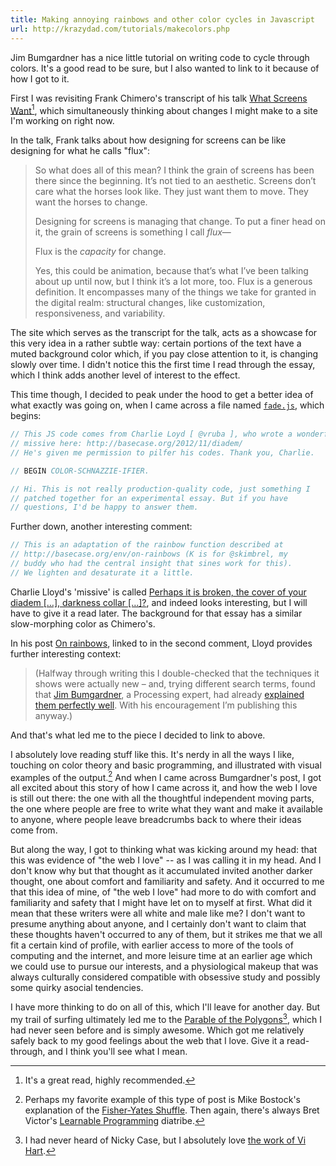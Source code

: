 ```yaml
---
title: Making annoying rainbows and other color cycles in Javascript
url: http://krazydad.com/tutorials/makecolors.php
---
```


Jim Bumgardner has a nice little tutorial on writing code to cycle through colors. It's a good read to be sure, but I also wanted to link to it because of how I got to it.

First I was revisiting Frank Chimero's transcript of his talk [What Screens Want](http://frankchimero.com/talks/what-screens-want/transcript/)[^whatscreenswant], which simultaneously thinking about changes I might make to a site I'm working on right now.

In the talk, Frank talks about how designing for screens can be like designing for what he calls "flux":

> So what does all of this mean? I think the grain of screens has been there since the beginning. It’s not tied to an aesthetic. Screens don’t care what the horses look like. They just want them to move. They want the horses to change.
>
> Designing for screens is managing that change. To put a finer head on it, the grain of screens is something I call *flux*—
>
> Flux is the *capacity* for change.
>
> Yes, this could be animation, because that’s what I’ve been talking about up until now, but I think it’s a lot more, too. Flux is a generous definition. It encompasses many of the things we take for granted in the digital realm: structural changes, like customization, responsiveness, and variability.

The site which serves as the transcript for the talk, acts as a showcase for this very idea in a rather subtle way: certain portions of the text have a muted background color which, if you pay close attention to it, is changing slowly over time. I didn't notice this the first time I read through the essay, which I think adds another level of interest to the effect.

This time though, I decided to peak under the hood to get a better idea of what exactly was going on, when I came across a file named [`fade.js`](http://frankchimero.com/talks/what-screens-want/transcript/fade.js), which begins:

```js
// This JS code comes from Charlie Loyd [ @vruba ], who wrote a wonderful little
// missive here: http://basecase.org/2012/11/diadem/
// He's given me permission to pilfer his codes. Thank you, Charlie.

// BEGIN COLOR-SCHNAZZIE-IFIER.

// Hi. This is not really production-quality code, just something I
// patched together for an experimental essay. But if you have
// questions, I'd be happy to answer them.
```

Further down, another interesting comment:

```js
// This is an adaptation of the rainbow function described at
// http://basecase.org/env/on-rainbows (K is for @skimbrel, my
// buddy who had the central insight that sines work for this).
// We lighten and desaturate it a little.
```

Charlie Lloyd's 'missive' is called [Perhaps it is broken, the cover of your diadem […], darkness collar […]?](http://basecase.org/2012/11/diadem/), and indeed looks interesting, but I will have to give it a read later. The background for that essay has a similar slow-morphing color as Chimero's.

In his post [On rainbows](http://basecase.org/env/on-rainbows), linked to in the second comment, Lloyd provides further interesting context:

> (Halfway through writing this I double-checked that the techniques it shows were actually new – and, trying different search terms, found that [Jim Bumgardner](https://twitter.com/#!/jbum), a Processing expert, had already [explained them perfectly well](http://www.krazydad.com/makecolors.php). With his encouragement I’m publishing this anyway.)

And that's what led me to the piece I decided to link to above.

I absolutely love reading stuff like this. It's nerdy in all the ways I like, touching on color theory and basic programming, and illustrated with visual examples of the output.[^bostockshuffle] And when I came across Bumgardner's post, I got all excited about this story of how I came across it, and how the web I love is still out there: the one with all the thoughtful independent moving parts, the one where people are free to write what they want and make it available to anyone, where people leave breadcrumbs back to where their ideas come from.

But along the way, I got to thinking what was kicking around my head: that this was evidence of "the web I love" -- as I was calling it in my head. And I don't know why but that thought as it accumulated invited another darker thought, one about comfort and familiarity and safety. And it occurred to me that this idea of mine, of "the web I love" had more to do with comfort and familiarity and safety that I might have let on to myself at first. What did it mean that these writers were all white and male like me? I don't want to presume anything about anyone, and I certainly don't want to claim that these thoughts haven't occurred to any of them, but it strikes me that we all fit a certain kind of profile, with earlier access to more of the tools of computing and the internet, and more leisure time at an earlier age which we could use to pursue our interests, and a physiological makeup that was always culturally considered compatible with obsessive study and possibly some quirky asocial tendencies.

I have more thinking to do on all of this, which I'll leave for another day. But my trail of surfing ultimately led me to the [Parable of the Polygons](http://ncase.me/polygons/)[^hartandcase], which I had never seen before and is simply awesome. Which got me relatively safely back to my good feelings about the web that I love. Give it a read-through, and I think you'll see what I mean.


[^whatscreenswant]: It's a great read, highly recommended.

[^bostockshuffle]: Perhaps my favorite example of this type of post is Mike Bostock's explanation of the [Fisher-Yates Shuffle](http://bost.ocks.org/mike/shuffle/). Then again, there's always Bret Victor's [Learnable Programming](http://worrydream.com/LearnableProgramming/) diatribe.

[^hartandcase]: I had never heard of Nicky Case, but I absolutely love [the work of Vi Hart](http://www.khanacademy.org/math/recreational-math/vi-hart).